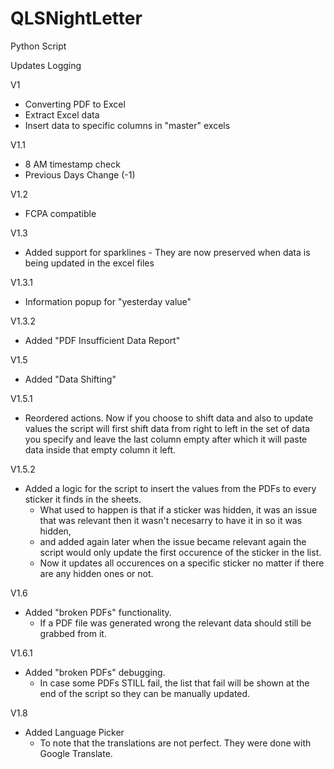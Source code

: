 # QLSNightLetter
Python Script

Updates Logging

V1

- Converting PDF to Excel
- Extract Excel data
- Insert data to specific columns in "master" excels

V1.1

- 8 AM timestamp check
- Previous Days Change (-1)

V1.2

- FCPA compatible

V1.3

- Added support for sparklines - They are now preserved when data is being updated in the excel files

V1.3.1

- Information popup for "yesterday value"

V1.3.2

- Added "PDF Insufficient Data Report"

V1.5

- Added "Data Shifting"

V1.5.1

- Reordered actions. Now if you choose to shift data and also to update values the script will first shift data from right to left 
   in the set of data you specify and leave the last column empty after which it will paste data inside that empty column it left.

V1.5.2

- Added a logic for the script to insert the values from the PDFs to every sticker it finds in the sheets. 
   + What used to happen is that if a sticker was hidden, it was an issue that was relevant then it wasn't necesarry to have it in so it was hidden,
   + and added again later when the issue became relevant again the script would only update the first occurence of the sticker in the list.
   + Now it updates all occurences on a specific sticker no matter if there are any hidden ones or not.

V1.6

- Added "broken PDFs" functionality.
   + If a PDF file was generated wrong the relevant data should still be grabbed from it.

V1.6.1
- Added "broken PDFs" debugging.
   + In case some PDFs STILL fail, the list that fail will be shown at the end of the script so they can be manually updated.

V1.8
- Added Language Picker
   + To note that the translations are not perfect. They were done with Google Translate.